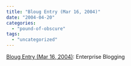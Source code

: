 ```yaml
---
title: "Bloug Entry (Mar 16, 2004)"
date: "2004-04-20"
categories: 
  - "pound-of-obscure"
tags: 
  - "uncategorized"
---
```


[Bloug Entry (Mar 16, 2004)](http://louisrosenfeld.com/home/bloug_archive/000245.html): Enterprise Blogging
